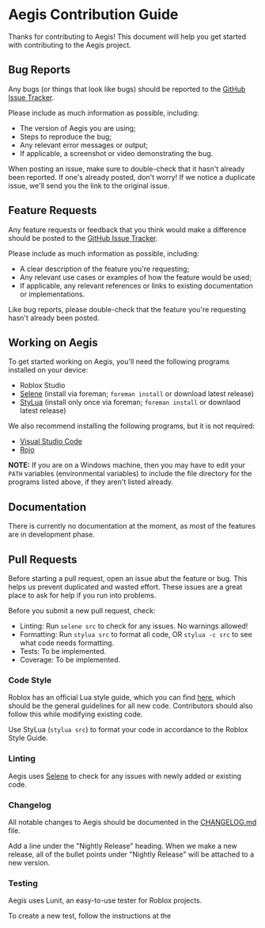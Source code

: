 # Aegis Contribution Guide
Thanks for contributing to Aegis! This document will help you get started with contributing to the Aegis project.

## Bug Reports
Any bugs (or things that look like bugs) should be reported to the [GitHub Issue Tracker](https://github.com/Bazalbuilder/Aegis/issues).

Please include as much information as possible, including:
* The version of Aegis you are using;
* Steps to reproduce the bug;
* Any relevant error messages or output;
* If applicable, a screenshot or video demonstrating the bug.

When posting an issue, make sure to double-check that it hasn't already been reported. If one's already posted, don't worry! If we notice a duplicate issue, we'll send you the link to the original issue.

## Feature Requests
Any feature requests or feedback that you think would make a difference should be posted to the [GitHub Issue Tracker](https://github.com/Bazalbuilder/Aegis/issues).

Please include as much information as possible, including:
* A clear description of the feature you're requesting;
* Any relevant use cases or examples of how the feature would be used;
* If applicable, any relevant references or links to existing documentation or implementations.

Like bug reports, please double-check that the feature you're requesting hasn't already been posted.

## Working on Aegis
To get started working on Aegis, you'll need the following programs installed on your device:
* Roblox Studio
* [Selene](https://github.com/kampfkarren/selene) (install via foreman; `foreman install` or download latest release)
* [StyLua](https://github.com/JohnnyMorganz/StyLua) (install only once via foreman; `foreman install` or downlaod latest release)

We also recommend installing the following programs, but it is not required:
* [Visual Studio Code](https://code.visualstudio.com/)
* [Rojo](https://github.com/rojo-rbx/rojo)

**NOTE:** If you are on a Windows machine, then you may have to edit your `PATH` variables (environmental variables) to include the file directory for the programs listed above, if they aren't listed already.

## Documentation
There is currently no documentation at the moment, as most of the features are in development phase.

## Pull Requests
Before starting a pull request, open an issue abut the feature or bug. This helps us prevent duplicated and wasted effort. These issues are a great place to ask for help if you run into problems.

Before you submit a new pull request, check:
* Linting: Run `selene src` to check for any issues. No warnings allowed!
* Formatting: Run `stylua src` to format all code, OR `stylua -c src` to see what code needs formatting.
* Tests: To be implemented.
* Coverage: To be implemented.

### Code Style
Roblox has an official Lua style guide, which you can find [here](https://roblox.github.io/lua-style-guide), which should be the general guidelines for all new code. Contributors should also follow this while modifying existing code.

Use StyLua (`stylua src`) to format your code in accordance to the Roblox Style Guide.

### Linting
Aegis uses [Selene](https://github.com/kampfkarren/selene) to check for any issues with newly added or existing code.

### Changelog
All notable changes to Aegis should be documented in the [CHANGELOG.md](https://github.com/Bazalbuilder/Aegis/blob/main/CHANGELOG.md) file.

Add a line under the "Nightly Release" heading. When we make a new release, all of the bullet points under "Nightly Release" will be attached to a new version.

### Testing
Aegis uses Lunit, an easy-to-use tester for Roblox projects.

To create a new test, follow the instructions at the 